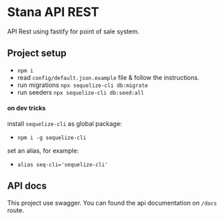 # Stana API REST
API Rest using fastify for point of sale system.

## Project setup
- `npm i`
- read `config/default.json.example` file & follow the instructions.
- run migrations `npx sequelize-cli db:migrate`
- run seeders `npx sequelize-cli db:seed:all `

#### <strong>on dev tricks</strong>
install `sequelize-cli` as global package:
- `npm i -g sequelize-cli` <br>

set an alias, for example:
- `alias seq-cli='sequelize-cli'`


## API docs
This project use swagger. You can found the api documentation on `/docs` route. 
